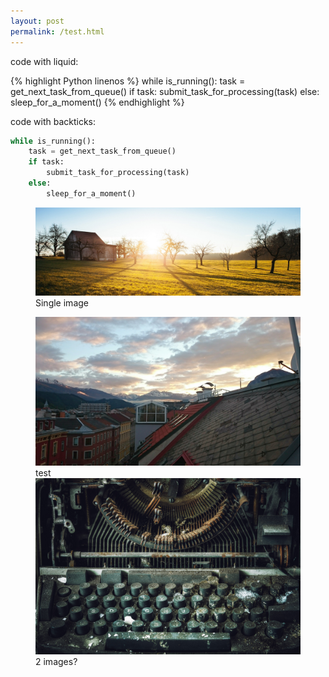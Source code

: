 ```yaml
---
layout: post
permalink: /test.html
---
```


code with liquid:

{% highlight Python linenos %}
while is_running():
    task = get_next_task_from_queue()
    if task:
        submit_task_for_processing(task)
    else:
        sleep_for_a_moment()
{% endhighlight %}

code with backticks:

```Python
while is_running():
    task = get_next_task_from_queue()
    if task:
        submit_task_for_processing(task)
    else:
        sleep_for_a_moment()
```

<figure>
<img src="/images/hemingway-rewritten_wp_header.jpg">
<figcaption>Single image</figcaption>
</figure>

<figure>
<img src="/images/Innsbruck.jpg">
<figcaption>test</figcaption>
<img src="/images/typewriter.jpg">
<figcaption>2 images?</figcaption>
</figure>
